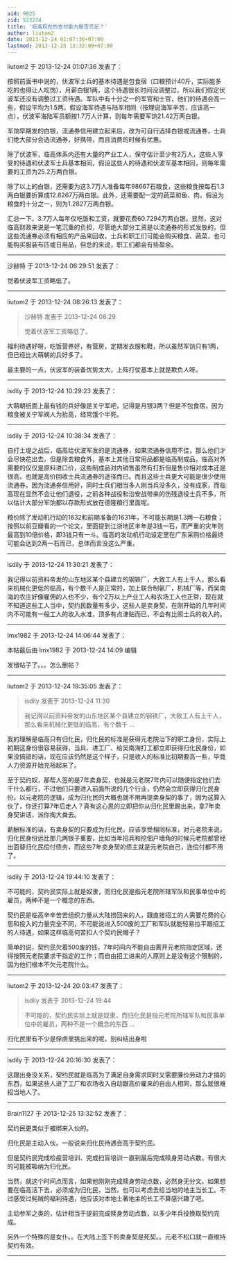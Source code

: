 ```yaml
---
aid: 9025
zid: 523274
title: '临高现在的支付能力是否充足？'
author: liutom2
date: 2013-12-24 01:07:36+07:00
lastmod: 2013-12-25 13:32:00+07:00
---
```


liutom2 于 2013-12-24 01:07:36 发表了：

按照前面书中说的，伏波军士兵的基本待遇是包食宿（口粮预计40斤，实际能多吃的也得让人吃饱），月薪白银1两，这个待遇很长时间没调整过，所以我们假定伏波军还没有调整过工资待遇。军队中有十分之一的军官和士官，他们的待遇会高一些，假设平均为1.5两。假设海军待遇与陆军相同（按理说海军辛苦，应该高一点），伏波军海陆军员额按1.7万人计算，则每年需要军饷21.42万两白银。

军饷早期发的白银，流通券信用建立起来后，改为可自行选择白银或流通券，士兵们绝大部分会选流通券，好携带，而且消费的时候有优惠。

除了伏波军，临高体系内还有大量的产业工人，保守估计至少有2万人，这些人享受的待遇和伏波军士兵基本相同，假设这些人的待遇和伏波军基本相同，则每年需要的工资为25.2万两白银。

除了以上的白银，还需要为这3.7万人准备每年98667石粮食，这些粮食按每石1.3两白银要折算成12.8267万两白银。此外，还需要配一定的蔬菜和鱼、肉，假设为粮食的十分之一，则为1.2827万两白银。

汇总一下，3.7万人每年仅吃饭和工资，就要花费60.7294万两白银。显然，这对临高财政来说是一笔沉重的负担，尽管绝大部分工资是以流通券的形式发放的，但这些流通券必须有相应的产品来回收，士兵和职工们可能会购买粮食、蔬菜，也可能购买服装布匹或日用品，但总的来说，职工们都会有些盈余。

---------

沙赫特 于 2013-12-24 06:29:51 发表了：

觉着伏波军工资略低了。

---------

liutom2 于 2013-12-24 08:26:13 发表了：

> 沙赫特 发表于 2013-12-24 06:29
> 
> 觉着伏波军工资略低了。



福利待遇好呀，吃饭营养好，有营房，定期发衣服和鞋，所以虽然军饷只有1两，但已经比大萌朝的兵好多了。

最主要的一点，伏波军的装备优势太大，上阵打仗基本上就是欺负人呀。

---------

isdily 于 2013-12-24 10:29:23 发表了：

大萌朝纸面上最有钱的兵好像是关宁军吧，记得是月银3两？但是不包食宿，因为粮食被关宁军阀人为抬高，经常饿个半死。

---------

isdily 于 2013-12-24 10:38:34 发表了：

自打土堤之战后，临高给伏波军发的是流通券，如果流通券信用不佳，那么他们才会尽快花出去，但是除去粮食外，基本上其他日常用品都是临高制成品，临高对外需要的仅仅是原料进口价，这些制成品对内销售虽然有打折但是售价相对成本还是很高，也就是高价回收士兵流通券的途径而已。而且这些士兵更大可能是很少使用流通券，因为流通券信用好，同时士兵们相当多人刚当兵没多久，没有成家，而临高现在显然不会让他们退役，之前各种战役和治安战带来的伤残退役士兵不多，所以估计大部分军饷都以存款形式放在德隆粮行里面呢。

粮价除了发动机行动的1632和前期准备的1631年，不可能长期是1.3两一石粮食；按照以前豆瓣看的一个论文，里面提到江浙地区丰年是3钱一石，而严重的灾年则最高到10倍价格，即3钱只有一斗。临高的发动机行动设定里在广东采购价格最终可能会达到2两一石而已，总体而言没这么严重。

---------

isdily 于 2013-12-24 11:30:21 发表了：

我记得以前资料帝发的山东地区某个县建立的钢铁厂，大致工人有上千人，那么看来机械化更低的临高，有个数千人是正常的，加上联合制氨厂，机械厂等，而吴南海的农庄好像雇佣的人也不少，有个2万以上产业工人和农场工人也正常，现在就不知道这些工人当中，契约民数量有多少，这些人是卖身契，在刚开始的几年时间内不可能有一般工人的收入水准，顶多有点津贴而已，不会有比照士兵的收入的。

---------

lmx1982 于 2013-12-24 14:06:44 发表了：

本帖最后由 lmx1982 于 2013-12-24 14:09 编辑 

发错帖子了。。。怎么删帖？

---------

liutom2 于 2013-12-24 19:35:05 发表了：

> isdily 发表于 2013-12-24 11:30
> 
> 我记得以前资料帝发的山东地区某个县建立的钢铁厂，大致工人有上千人，那么看来机械化更低的临高，有个数千 ...



我的理解是临高只有归化民，归化民的标准是获得元老院治下的职工身份，实际上初期这身份很容易获得，当兵、进工厂、给吴南海打工都立即获得归化民身份，如果没搞错的话，现在应该仍然是这个样子，只是收人的标准比初期要高一些，毕竟人力资源开始充裕起来了。

至于契约奴，那帮人签的是7年卖身契，也就是元老院7年内可以随便指定他们去干什么都行，不过他们只要进入前面所说的几个行业，仍然会立即获得归化民身份。以元老院的逻辑，成为归化民的大概也就不用再提卖身契的事了，因为这算入伙了，你还打算7年后走人？真有这心思的立即把你从归化民里踢出来，拿7年卖身契讲话，派你掏大粪去。

薪酬标准的话，有卖身契的只要成为归化民，应该享受相同标准，对元老院来说，归化民身份远比那几两银子重要，比如当年招兵和挖佃户墙角的时候元老院都曾经出面替归化民偿付债务，而这些7年卖身契的债主就是元老院自己，连偿付都不用了。

---------

isdily 于 2013-12-24 19:44:10 发表了：

不可能的，契约民实际上就是奴隶，而归化民是指元老院所辖军队和民事单位中的雇员，两种不是一个概念的东西。

契约民是临高辛辛苦苦组织力量从大陆捞回来的人，跟直接招工的人需要花费的心思和投入的力量完全不同，不可能说进入500废的工厂和军队就能轻易拉平跟招工的人待遇，如果这样临高何苦扣人个契约民帽子？

简单的说，契约民欠着500废的钱，7年时间内不能自由离开元老院指定区域，还得按照元老院要求干指定的工作；而自由招工进来的人原则上是没有这个限制的，因为他们根本不欠元老院什么。

---------

liutom2 于 2013-12-24 20:03:47 发表了：

> isdily 发表于 2013-12-24 19:44
> 
> 不可能的，契约民实际上就是奴隶，而归化民是指元老院所辖军队和民事单位中的雇员，两种不是一个概念的东西 ...



归化民里有不少是俘虏里挑出来的呢，别纠结出身啦

---------

isdily 于 2013-12-24 20:16:30 发表了：

这跟出身没关系，契约民就是临高为了满足自身需求同时又需要廉价劳动力才搞的东西，如果这些人进了工厂和农场收入自动跟高价雇来的自由人相同，那么就很难招当地人了。

---------

Brain1127 于 2013-12-25 13:32:52 发表了：

契约民更类似于被绑来入伙的。

归化民是主动入伙。一般说来归化民待遇会高于契约民。

但是契约民完成检疫营培训、完成扫盲培训一直到最后完成赎身劳动点数，有很大的可能被吸纳为归化民。

当然，就这个时间点而言，如果他刚刚完成赎身劳动点数，必然身无分文。如果想要在临高活下去，必须成为归化民，当然，也可以考虑去给当地的地主当长工。不过感受过髡贼的福利待遇，他应该对本地土著地主的长工不算感兴趣了吧。

主动参军之类的，估计相当于提前完成赎身劳动点数，以多少年兵役换取契约完成。

另外一个特殊的是女仆。。在大陆上签下的卖身契是死契。。元老不松口就一直维持契约有效。

---------

